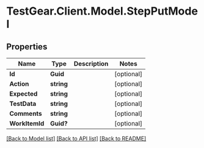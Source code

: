 # TestGear.Client.Model.StepPutModel

## Properties

Name | Type | Description | Notes
------------ | ------------- | ------------- | -------------
**Id** | **Guid** |  | [optional] 
**Action** | **string** |  | [optional] 
**Expected** | **string** |  | [optional] 
**TestData** | **string** |  | [optional] 
**Comments** | **string** |  | [optional] 
**WorkItemId** | **Guid?** |  | [optional] 

[[Back to Model list]](../README.md#documentation-for-models) [[Back to API list]](../README.md#documentation-for-api-endpoints) [[Back to README]](../README.md)

